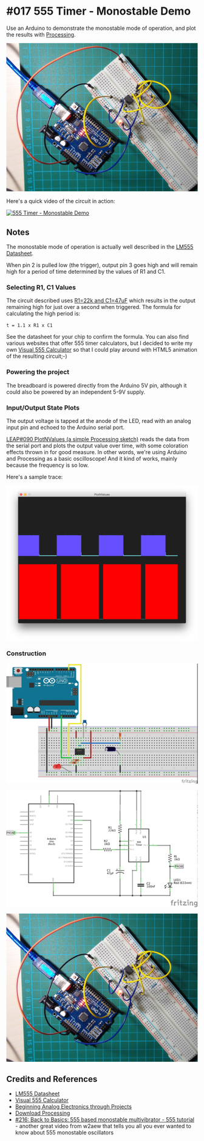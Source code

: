 # #017 555 Timer - Monostable Demo

Use an Arduino to demonstrate the monostable mode of operation, and plot the results with [Processing](https://www.processing.org).

![The Build](./assets/Monostable_build.jpg?raw=true)

Here's a quick video of the circuit in action:

[![555 Timer - Monostable Demo](https://img.youtube.com/vi/FJI0kTbzS4I/0.jpg)](https://www.youtube.com/watch?v=FJI0kTbzS4I)

## Notes

The monostable mode of operation is actually well described in the [LM555 Datasheet](https://www.futurlec.com/Linear/LM555CN.shtml).

When pin 2 is pulled low (the trigger), output pin 3 goes high and will remain high for a period of time determined by the values of R1 and C1.

### Selecting R1, C1 Values

The circuit described uses [R1=22k and C1=47uF](https://visual555.tardate.com/?mode=monostable&r1=22&c=47)
which results in the output remaining high for just over a second when triggered.
The formula for calculating the high period is:

    t = 1.1 x R1 x C1

See the datasheet for your chip to confirm the formula. You can also find various websites that offer 555 timer calculators,
but I decided to write my own [Visual 555 Calculator](https://visual555.tardate.com) so that I could play around with HTML5 animation of the resulting circuit;-)

### Powering the project

The breadboard is powered directly from the Arduino 5V pin, although it could also be powered by an independent 5-9V supply.

### Input/Output State Plots

The output voltage is tapped at the anode of the LED, read with an analog input pin and echoed to the Arduino serial port.

[LEAP#090 PlotNValues (a simple Processing sketch)](../../../playground/PlotNValues/)
reads the data from the serial port and plots the output value over time, with some coloration effects thrown in for good measure. In other words, we're using Arduino and Processing as a basic oscilloscope! And it kind of works, mainly because the frequency is so low.

Here's a sample trace:

![processing trace](./assets/processing_trace.png?raw=true)

### Construction

![The Breadboard](./assets/Monostable_bb.jpg?raw=true)

![The Schematic](./assets/Monostable_schematic.jpg?raw=true)

![The Build](./assets/Monostable_build.jpg?raw=true)

## Credits and References

* [LM555 Datasheet](https://www.futurlec.com/Linear/LM555CN.shtml)
* [Visual 555 Calculator](https://visual555.tardate.com)
* [Beginning Analog Electronics through Projects](../../../books/beginning-analog-electronics-through-projects/)
* [Download Processing](https://www.processing.org/download/)
* [#216: Back to Basics: 555 based monostable multivibrator - 555 tutorial](https://youtu.be/MbWc70ZzTlI) - another great video from w2aew that tells you all you ever wanted to know about 555 monostable oscillators
